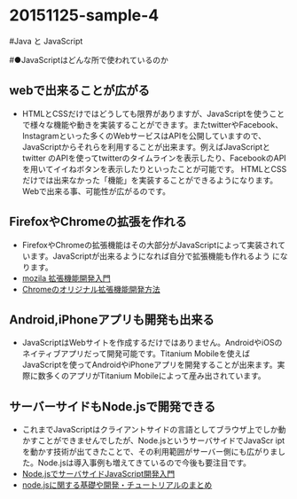 # 20151125-sample-4
#Java と JavaScript

#●JavaScriptはどんな所で使われているのか

## webで出来ることが広がる
- HTMLとCSSだけではどうしても限界がありますが、JavaScriptを使うことで様々な機能や動きを実装することができます。またtwitterやFacebook、   Instagramといった多くのWebサービスはAPIを公開していますので、JavaScriptからそれらを利用することが出来ます。例えばJavaScriptとtwitter   のAPIを使ってtwitterのタイムラインを表示したり、FacebookのAPIを用いてイイねボタンを表示したりといったことが可能です。                 HTMLとCSSだけでは出来なかった「機能」を実装することができるようになります。Webで出来る事、可能性が広がるのです。 

## FirefoxやChromeの拡張を作れる
 - FirefoxやChromeの拡張機能はその大部分がJavaScriptによって実装されています。JavaScriptが出来るようになれば自分で拡張機能も作れるよう    になります。
 - [mozila 拡張機能開発入門](https://dev.mozilla.jp/2009/09/intro/)
 - [Chromeのオリジナル拡張機能開発方法](http://liginc.co.jp/web/tool/browser/163575)
 
## Android,iPhoneアプリも開発も出来る
- JavaScriptはWebサイトを作成するだけではありません。AndroidやiOSのネイティブアプリだって開発可能です。Titanium                     Mobileを使えばJavaScriptを使ってAndroidやiPhoneアプリを開発することが出来ます。実際に数多くのアプリがTitanium Mobileによって産み出されています。

## サーバーサイドもNode.jsで開発できる
- これまでJavaScriptはクライアントサイドの言語としてブラウザ上でしか動かすことができませんでしたが、Node.jsというサーバサイドでJavaScr   iptを動かす技術が出てきたことで、その利用範囲がサーバー側にも広がりました。Node.jsは導入事例も増えてきているので今後も要注目です。
- [Node.jsでサーバサイドJavaScript開発入門](http://www.atmarkit.co.jp/fwcr/index/index_nodejs.html)
- [node.jsに関する基礎や開発・チュートリアルのまとめ](http://phpspot.org/blog/archives/2011/02/nodejs.html)







